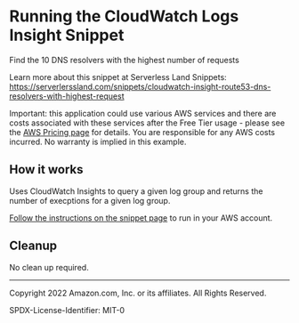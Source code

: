 # Running the CloudWatch Logs Insight Snippet

Find the 10 DNS resolvers with the highest number of requests

Learn more about this snippet at Serverless Land Snippets: https://serverlerssland.com/snippets/cloudwatch-insight-route53-dns-resolvers-with-highest-request

Important: this application could use various AWS services and there are costs associated with these services after the Free Tier usage - please see the [AWS Pricing page](https://aws.amazon.com/pricing/) for details. You are responsible for any AWS costs incurred. No warranty is implied in this example.


## How it works

Uses CloudWatch Insights to query a given log group and returns the number of execptions for a given log group.

[Follow the instructions on the snippet page](https://serverlerssland.com/snippets/cloudwatch-insight-route53-dns-resolvers-with-highest-request) to run in your AWS account.


## Cleanup

No clean up required.

---

Copyright 2022 Amazon.com, Inc. or its affiliates. All Rights Reserved.

SPDX-License-Identifier: MIT-0
